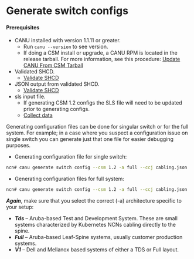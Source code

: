 # Generate switch configs

#### Prerequisites 
- CANU installed with version 1.1.11 or greater.
  - Run `canu --version` to see version.
  - If doing a CSM install or upgrade, a CANU RPM is located in the release tarball. For more information, see this procedure: [Update CANU From CSM Tarball](update_canu_from_csm_tarball.md)
- Validated SHCD.
    - [Validate SHCD](validate_shcd.md)
- JSON output from validated SHCD.
    - [Validate SHCD](validate_shcd.md)
- sls input file.
    - If generating CSM 1.2 configs the SLS file will need to be updated prior to generating configs.
    - [Collect data](collect_data.md)

Generating configuration files can be done for singular switch or for the full system. For example; in a case where you suspect a configuration issue on single switch you can generate just that one file for easier debugging purposes.  

* Generating configuration file for single switch:  

```bash
ncn# canu generate switch config --csm 1.2 -a full --ccj cabling.json  --sls-file sls_file.json --name sw-spine-001 --folder generated 
```

* Generating configuration files for full system:  

```bash
ncn# canu generate switch config --csm 1.2 -a full --ccj cabling.json  --sls-file sls_file.json --folder generated 
```
 
***Again***, make sure that you select the correct (-a) architecture specific to your setup: 

* ***Tds*** – Aruba-based Test and Development System. These are small systems characterized by Kubernetes NCNs cabling directly to the spine. 
* ***Full*** – Aruba-based Leaf-Spine systems, usually customer production systems. 
* ***V1*** – Dell and Mellanox based systems of either a TDS or Full layout. 

